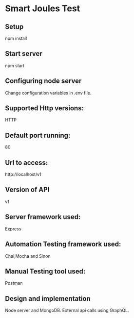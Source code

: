 # Smart Joules Test

## Setup
npm install

## Start server
npm start
## Configuring node server
Change configuration variables in .env file.

## Supported Http versions:
HTTP


## Default port running:
80


## Url to access:
http://localhost/v1

## Version of API
v1


## Server framework used:
Express

## Automation Testing framework used:
Chai,Mocha and Sinon

## Manual Testing tool used:
Postman

## Design and implementation
Node server and MongoDB.
External api calls using GraphQL.
